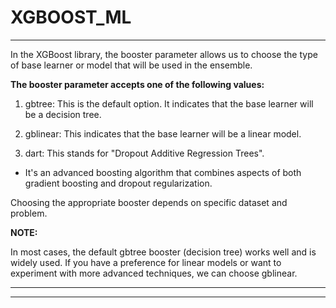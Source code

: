 # XGBOOST_ML
---
In the XGBoost library, the booster parameter allows us to choose the type of base learner or model that will be used in the ensemble.

**The booster parameter accepts one of the following values:**

1. gbtree: This is the default option. It indicates that the base learner will be a decision tree.

2. gblinear: This indicates that the base learner will be a linear model.

3. dart: This stands for "Dropout Additive Regression Trees".
 - It's an advanced boosting algorithm that combines aspects of both gradient boosting and dropout regularization.

Choosing the appropriate booster depends on specific dataset and problem.

**NOTE:**

In most cases, the default gbtree booster (decision tree) works well and is widely used. If you have a preference for linear models or want to experiment with more advanced techniques, we can choose gblinear.

---
---
